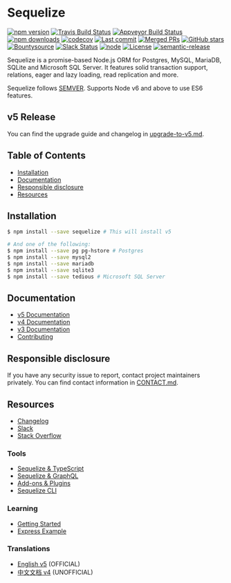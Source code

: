 # Sequelize

[![npm version](https://badgen.net/npm/v/sequelize)](https://www.npmjs.com/package/sequelize)
[![Travis Build Status](https://badgen.net/travis/sequelize/sequelize?icon=travis)](https://travis-ci.org/sequelize/sequelize)
[![Appveyor Build Status](https://ci.appveyor.com/api/projects/status/9l1ypgwsp5ij46m3/branch/master?svg=true)](https://ci.appveyor.com/project/sushantdhiman/sequelize/branch/master)
[![npm downloads](https://badgen.net/npm/dm/sequelize)](https://www.npmjs.com/package/sequelize)
[![codecov](https://badgen.net/codecov/c/github/sequelize/sequelize?icon=codecov)](https://codecov.io/gh/sequelize/sequelize)
[![Last commit](https://badgen.net/github/last-commit/sequelize/sequelize)](https://github.com/sequelize/sequelize)
[![Merged PRs](https://badgen.net/github/merged-prs/sequelize/sequelize)](https://github.com/sequelize/sequelize)
[![GitHub stars](https://badgen.net/github/stars/sequelize/sequelize)](https://github.com/sequelize/sequelize)
[![Bountysource](https://www.bountysource.com/badge/team?team_id=955&style=bounties_received)](https://www.bountysource.com/teams/sequelize/issues?utm_source=Sequelize&utm_medium=shield&utm_campaign=bounties_received)
[![Slack Status](http://sequelize-slack.herokuapp.com/badge.svg)](http://sequelize-slack.herokuapp.com/)
[![node](https://badgen.net/npm/node/sequelize)](https://www.npmjs.com/package/sequelize)
[![License](https://badgen.net/github/license/sequelize/sequelize)](https://github.com/sequelize/sequelize/blob/master/LICENSE)
[![semantic-release](https://img.shields.io/badge/%20%20%F0%9F%93%A6%F0%9F%9A%80-semantic--release-e10079.svg)](https://github.com/semantic-release/semantic-release)

Sequelize is a promise-based Node.js ORM for Postgres, MySQL, MariaDB, SQLite and Microsoft SQL Server. It features solid transaction support, relations, eager and lazy loading, read replication and more.

Sequelize follows [SEMVER](http://semver.org). Supports Node v6 and above to use ES6 features.

## v5 Release

You can find the upgrade guide and changelog in [upgrade-to-v5.md](https://github.com/sequelize/sequelize/blob/master/docs/upgrade-to-v5.md).

## Table of Contents
- [Installation](#installation)
- [Documentation](#documentation)
- [Responsible disclosure](#responsible-disclosure)
- [Resources](#resources)

## Installation

```bash
$ npm install --save sequelize # This will install v5

# And one of the following:
$ npm install --save pg pg-hstore # Postgres
$ npm install --save mysql2
$ npm install --save mariadb
$ npm install --save sqlite3
$ npm install --save tedious # Microsoft SQL Server
```

## Documentation
- [v5 Documentation](http://docs.sequelizejs.com)
- [v4 Documentation](https://github.com/sequelize/sequelize/blob/v4/docs)
- [v3 Documentation](https://sequelize.readthedocs.io/en/v3/)
- [Contributing](https://github.com/sequelize/sequelize/blob/master/CONTRIBUTING.md)

## Responsible disclosure
If you have any security issue to report, contact project maintainers privately. You can find contact information in [CONTACT.md](https://github.com/sequelize/sequelize/blob/master/CONTACT.md).

## Resources

- [Changelog](https://github.com/sequelize/sequelize/releases)
- [Slack](http://sequelize-slack.herokuapp.com/)
- [Stack Overflow](https://stackoverflow.com/questions/tagged/sequelize.js)

### Tools
- [Sequelize & TypeScript](https://github.com/RobinBuschmann/sequelize-typescript)
- [Sequelize & GraphQL](https://github.com/mickhansen/graphql-sequelize)
- [Add-ons & Plugins](https://github.com/sequelize/sequelize/wiki/Add-ons-&-Plugins)
- [Sequelize CLI](https://github.com/sequelize/cli)

### Learning
- [Getting Started](http://docs.sequelizejs.com/manual/getting-started)
- [Express Example](https://github.com/sequelize/express-example)

### Translations
- [English v5](http://docs.sequelizejs.com) (OFFICIAL)
- [中文文档 v4](https://github.com/demopark/sequelize-docs-Zh-CN) (UNOFFICIAL)
